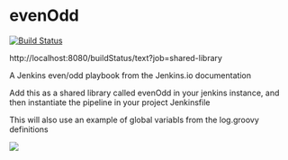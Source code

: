# evenOdd
[![Build Status](http://jenkins.kumulus.co:8080/buildStatus/icon?job=libraries)](http://jenkins.kumulus.co:8080/job/libraries/)

http://localhost:8080/buildStatus/text?job=shared-library

A Jenkins even/odd playbook from the Jenkins.io documentation

Add this as a shared library called evenOdd in your jenkins
instance, and then instantiate the pipeline in your project Jenkinsfile

This will also use an example of global variabls from the log.groovy
definitions

<a href='http://localhost:8080/job/shared-library/'><img src='http://localhost:8080/buildStatus/icon?job=shared-library'></a>

